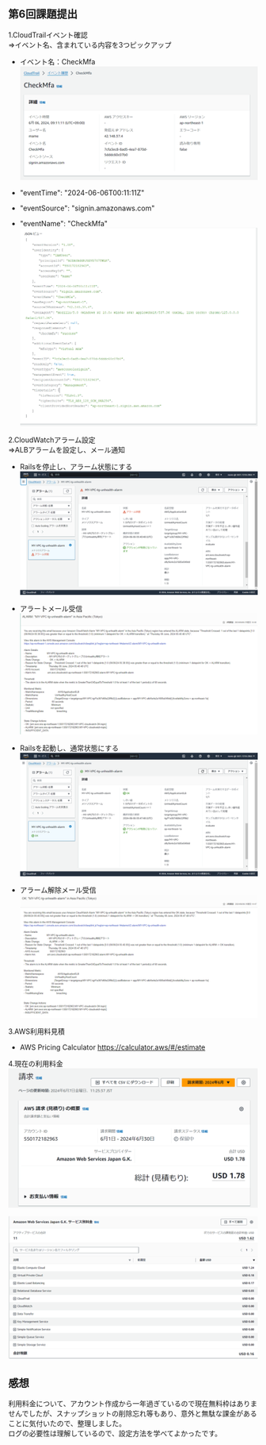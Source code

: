 ## 第6回課題提出

1.CloudTrailイベント確認<br>
⇒イベント名、含まれている内容を3つピックアップ

- イベント名：CheckMfa
![image01](img/lecture06/img001.png)

- "eventTime": "2024-06-06T00:11:11Z"
- "eventSource": "signin.amazonaws.com"
- "eventName": "CheckMfa"
![image02](img/lecture06/img002.png)

2.CloudWatchアラーム設定<br>
⇒ALBアラームを設定し、メール通知

- Railsを停止し、アラーム状態にする
![image03](img/lecture06/img003.png)<br>
- アラートメール受信
![image04](img/lecture06/img004.png)

- Railsを起動し、通常状態にする
![image05](img/lecture06/img005.png)
- アラーム解除メール受信
![image06](img/lecture06/img006.png)

3.AWS利用料見積
- AWS Pricing Calculator
https://calculator.aws/#/estimate

4.現在の利用料金<br>
![image07](img/lecture06/img007.png)

![image08](img/lecture06/img008.png)

## 感想
利用料金について、アカウント作成から一年過ぎているので現在無料枠はありませんでしたが、スナップショットの削除忘れ等もあり、意外と無駄な課金があることに気付いたので、整理しました。<br>
ログの必要性は理解しているので、設定方法を学べてよかったです。